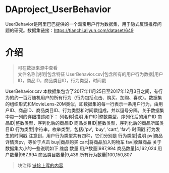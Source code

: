 # DAproject_UserBehavior
UserBehavior是阿里巴巴提供的一个淘宝用户行为数据集，用于隐式反馈推荐问题的研究。数据集链接：https://tianchi.aliyun.com/dataset/649
# 介绍
> 可在数据来源中查看  
文件名称|说明|包含特征
UserBehavior.csv|包含所有的用户行为数据|用户ID，商品ID，商品类目ID，行为类型，时间戳

UserBehavior.csv
本数据集包含了2017年11月25日至2017年12月3日之间，有行为的约一百万随机用户的所有行为（行为包括点击、购买、加购、喜欢）。数据集的组织形式和MovieLens-20M类似，即数据集的每一行表示一条用户行为，由用户ID、商品ID、商品类目ID、行为类型和时间戳组成，并以逗号分隔。关于数据集中每一列的详细描述如下：
列名称|说明
用户ID|整数类型，序列化后的用户ID
商品ID|整数类型，序列化后的商品ID
商品类目ID|整数类型，序列化后的商品所属类目ID
行为类型|字符串，枚举类型，包括('pv', 'buy', 'cart', 'fav')
时间戳|行为发生的时间戳
注意到，用户行为类型共有四种，它们分别是
行为类型|说明
pv|商品详情页pv，等价于点击
buy|商品购买
cart|将商品加入购物车
fav|收藏商品
关于数据集大小的一些说明如下
维度 	数量
用户数量|987,994
商品数量|4,162,024
用户数量|987,994
商品类目数量|9,439
所有行为数量|100,150,807
> 块注释
> [链接上写的内容](链接地址)
